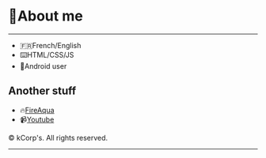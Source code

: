
# 🌴About me

<hr>

- :fr:French/English
- :keyboard:HTML/CSS/JS 
- :robot:Android user
## Another stuff 
* :fire:[FireAqua](https://kevfr8.github.io)
* :video_camera:[Youtube](https://www.youtube.com/channel/UCCPSET9zTIvoaK-WwoAe-Gw)

© kCorp's. All rights reserved.
<hr>
 
